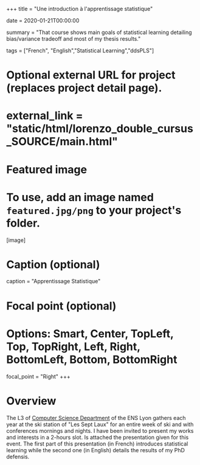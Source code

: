 +++
title = "Une introduction à l'apprentissage statistique"

date = 2020-01-21T00:00:00

summary = "That course shows main goals of statistical learning detailing bias/variance tradeoff and most of my thesis results."

tags = ["French", "English","Statistical Learning","ddsPLS"]

# Optional external URL for project (replaces project detail page).
# external_link = "static/html/lorenzo_double_cursus_SOURCE/main.html"

# Featured image
# To use, add an image named `featured.jpg/png` to your project's folder. 
[image]
  # Caption (optional)
  caption = "Apprentissage Statistique"

  # Focal point (optional)
  # Options: Smart, Center, TopLeft, Top, TopRight, Left, Right, BottomLeft, Bottom, BottomRight
  focal_point = "Right"
+++

# Overview

The L3 of [Computer Science Department](http://informatique.ens-lyon.fr/fr/formations/l3) of the ENS Lyon gathers each year at the ski station of "Les Sept Laux" for an entire week of ski and with conferences mornings and nights. I have been invited to present my works and interests in a 2-hours slot. Is attached the presentation given for this event. The first part of this presentation (in French) introduces statistical learning while the second one (in English) details the results of my PhD defensis.


[<i class="fa fa-file-pdf fa-2x"></i>](/pdf/prez_ens_pleynet_2020.pdf)